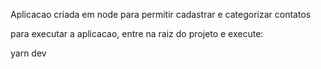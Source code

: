 Aplicacao criada em node para permitir cadastrar e categorizar contatos

para executar a aplicacao, entre na raiz do projeto e execute:

yarn dev
